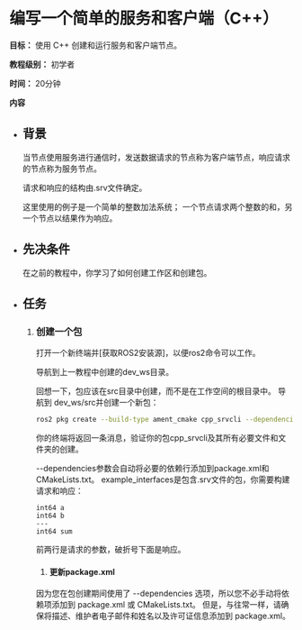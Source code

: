 # 编写一个简单的服务和客户端（C++）



**目标：** 使用 C++ 创建和运行服务和客户端节点。

**教程级别：** 初学者

**时间：** 20分钟

**内容**



- ## 背景

  当节点使用服务进行通信时，发送数据请求的节点称为客户端节点，响应请求的节点称为服务节点。
  
  请求和响应的结构由.srv文件确定。

  这里使用的例子是一个简单的整数加法系统；
  一个节点请求两个整数的和，另一个节点以结果作为响应。



- ## 先决条件

  在之前的教程中，你学习了如何创建工作区和创建包。



- ## 任务

  1. ### 创建一个包

      打开一个新终端并[获取ROS2安装源]，以便ros2命令可以工作。

      导航到上一教程中创建的dev_ws目录。

      回想一下，包应该在src目录中创建，而不是在工作空间的根目录中。
      导航到 dev_ws/src并创建一个新包：
      
      ```bash
      ros2 pkg create --build-type ament_cmake cpp_srvcli --dependencies rclcpp example_interfaces
      ```
      
      你的终端将返回一条消息，验证你的包cpp_srvcli及其所有必要文件和文件夹的创建。

      --dependencies参数会自动将必要的依赖行添加到package.xml和CMakeLists.txt。
      example_interfaces是包含.srv文件的包，你需要构建请求和响应：
      
      ```
      int64 a
      int64 b
      ---
      int64 sum
      ```
      
      前两行是请求的参数，破折号下面是响应。
      
      1. #### 更新package.xml 
      因为您在包创建期间使用了 --dependencies 选项，所以您不必手动将依赖项添加到 package.xml 或 CMakeLists.txt。 但是，与往常一样，请确保将描述、维护者电子邮件和姓名以及许可证信息添加到 package.xml。
      
